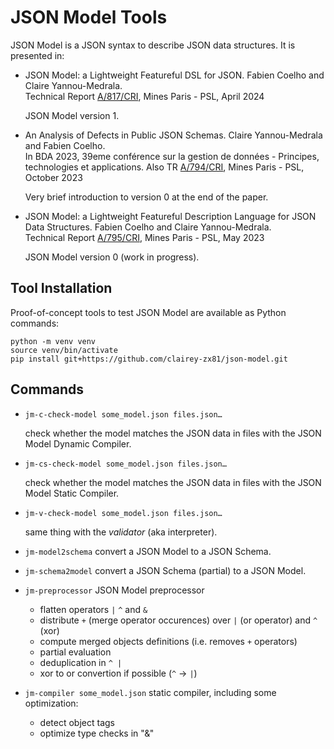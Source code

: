 # JSON Model Tools

JSON Model is a JSON syntax to describe JSON data structures.
It is presented in:

- JSON Model: a Lightweight Featureful DSL for JSON.
  Fabien Coelho and Claire Yannou-Medrala.  
  Technical Report [A/817/CRI](https://www.cri.minesparis.psl.eu/classement/doc/A-817.pdf), Mines Paris - PSL, April 2024

  JSON Model version 1.
  
- An Analysis of Defects in Public JSON Schemas.
  Claire Yannou-Medrala and Fabien Coelho.  
  In BDA 2023, 39eme conférence sur la gestion de données - Principes, technologies et applications.
  Also TR [A/794/CRI](https://www.cri.minesparis.psl.eu/classement/doc/A-794.pdf), Mines Paris - PSL, October 2023

  Very brief introduction to version 0 at the end of the paper.

- JSON Model: a Lightweight Featureful Description Language for JSON Data Structures.
  Fabien Coelho and Claire Yannou-Medrala.  
  Technical Report [A/795/CRI](https://www.cri.minesparis.psl.eu/classement/doc/A-795.pdf), Mines Paris - PSL, May 2023

  JSON Model version 0 (work in progress).

## Tool Installation

Proof-of-concept tools to test JSON Model are available as Python commands:

```shell
python -m venv venv
source venv/bin/activate
pip install git+https://github.com/clairey-zx81/json-model.git
```

## Commands

- `jm-c-check-model some_model.json files.json…`

   check whether the model matches the JSON data in files
   with the JSON Model Dynamic Compiler.

- `jm-cs-check-model some_model.json files.json…`

   check whether the model matches the JSON data in files
   with the JSON Model Static Compiler.

- `jm-v-check-model some_model.json files.json…`

   same thing with the *validator* (aka interpreter).

- `jm-model2schema` convert a JSON Model to a JSON Schema.
- `jm-schema2model` convert a JSON Schema (partial) to a JSON Model.
- `jm-preprocessor` JSON Model preprocessor
  - flatten operators `|` `^` and `&`
  - distribute `+` (merge operator occurences) over `|` (or operator) and `^` (xor)
  - compute merged objects definitions (i.e. removes `+` operators)
  - partial evaluation
  - deduplication in `^ |`
  - xor to or convertion if possible (`^` → `|`)
- `jm-compiler some_model.json`
  static compiler, including some optimization:
  - detect object tags
  - optimize type checks in "&"

